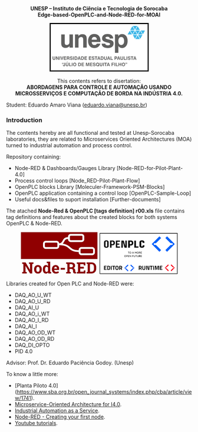 <p align="center">
   <b>
   UNESP – Instituto de Ciência e Tecnologia de Sorocaba <br> Edge-based-OpenPLC-and-Node-RED-for-MOAI 
   </b>
</p>

<p align="center">
 <img src="src/docs/Unesp-logo.png" />
</p>

<p align="center">
This contents refers to disertation: <br>
   <b>
   ABORDAGENS PARA CONTROLE E AUTOMAÇÃO USANDO MICROSSERVIÇOS E COMPUTAÇÃO DE BORDA NA INDÚSTRIA 4.0.  
   </b>
</p>
 
Student: Eduardo Amaro Viana (eduardo.viana@unesp.br)  
### Introduction 
The contents hereby are all functional and tested at Unesp-Sorocaba laboratories, they are related to Microservices Oriented Architectures (MOA) turned to industrial automation and process control.

Repository containing:  
- Node-RED & Dashboards/Gauges Library [Node-RED-for-Pilot-Plant-4.0]
- Process control loops [Node_RED-Pilot-Plant-Flow]
- OpenPLC blocks Library [Moleculer-Framework-PSM-Blocks]
- OpenPLC application containing a control loop [OpenPLC-Sample-Loop]
- Useful docs&files to suport installation [Further-documents]
  
The atached <b>Node-Red & OpenPLC [tags definition] r00.xls</b> file contains tag definitions and features about the created blocks for both systems OpenPLC & Node-RED.   

<p align="center">
 <img src="src/docs/Node-RED-logo.png" />
 <img src="src/docs/OpenPLC-logo.png" />
</p>
  
Libraries created for Open PLC and Node-RED were:

- DAQ_AO_U_WT
- DAQ_AO_U_RD  
- DAQ_AI_U 
- DAQ_AO_i_WT   
- DAQ_AO_I_RD   
- DAQ_AI_I  
- DAQ_AO_OD_WT  
- DAQ_AO_OD_RD   
- DAQ_DI_OPTO  
- PID 4.0    

Advisor: Prof. Dr. Eduardo Paciência Godoy. (Unesp)

To know a little more:  
- [Planta Piloto 4.0] (https://www.sba.org.br/open_journal_systems/index.php/cba/article/view/1741).  
- [Microservice-Oriented Architecture for I4.0](https://www.mdpi.com/2673-4117/4/2/69).    
- [Industrial Automation as a Service](https://ieeexplore.ieee.org/document/9480146).  
- [Node-RED - Creating your first node](https://nodered.org/docs/creating-nodes/first-node).    
- [Youtube tutorials](https://www.youtube.com/@engenheiroseletronicos3351).     